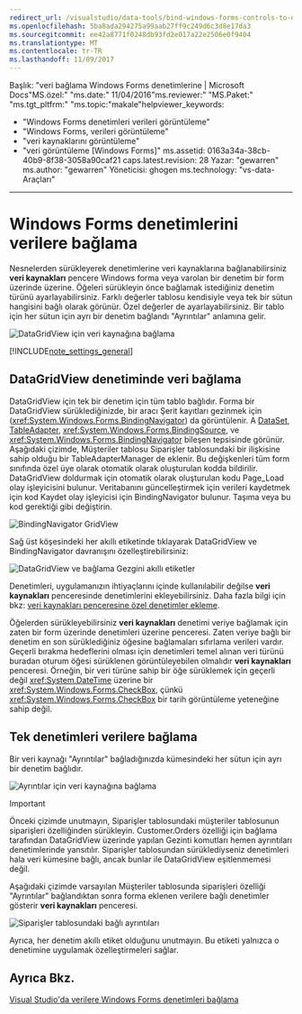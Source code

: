 ```yaml
---
redirect_url: /visualstudio/data-tools/bind-windows-forms-controls-to-data-in-visual-studio
ms.openlocfilehash: 5ba8ada294275a99aab27ff9c249d6c3d8e17da3
ms.sourcegitcommit: ee42a8771f0248db93fd2e017a22e2506e0f9404
ms.translationtype: MT
ms.contentlocale: tr-TR
ms.lasthandoff: 11/09/2017
---
```

Başlık: "veri bağlama Windows Forms denetimlerine | Microsoft Docs"MS.özel:" "ms.date:" 11/04/2016"ms.reviewer:" "MS.Paket:" "ms.tgt_pltfrm:" "ms.topic:"makale"helpviewer_keywords: 
  - "Windows Forms denetimleri verileri görüntüleme"
  - "Windows Forms, verileri görüntüleme"
  - "veri kaynaklarını görüntüleme"
  - "veri görüntüleme [Windows Forms]" ms.assetid: 0163a34a-38cb-40b9-8f38-3058a90caf21 caps.latest.revision: 28 Yazar: "gewarren" ms.author: "gewarren" Yöneticisi: ghogen ms.technology: "vs-data-Araçları"
---
# <a name="bind-windows-forms-controls-to-data"></a>Windows Forms denetimlerini verilere bağlama
Nesnelerden sürükleyerek denetimlerine veri kaynaklarına bağlanabilirsiniz **veri kaynakları** pencere Windows forma veya varolan bir denetim bir form üzerinde üzerine. Öğeleri sürükleyin önce bağlamak istediğiniz denetim türünü ayarlayabilirsiniz. Farklı değerler tablosu kendisiyle veya tek bir sütun hangisini bağlı olarak görünür.  Özel değerler de ayarlayabilirsiniz. Bir tablo için her sütun için ayrı bir denetim bağlandı "Ayrıntılar" anlamına gelir.  

![DataGridView için veri kaynağına bağlama](../data-tools/media/raddata-bind-data-source-to-datagridview.png "raddata DataGridView veri kaynağına bağlama")  
  
[!INCLUDE[note_settings_general](../data-tools/includes/note_settings_general_md.md)]  
  
## <a name="bind-to--data-in-a-datagridview-control"></a>DataGridView denetiminde veri bağlama  
DataGridView için tek bir denetim için tüm tablo bağlıdır. Forma bir DataGridView sürüklediğinizde, bir aracı Şerit kayıtları gezinmek için (<xref:System.Windows.Forms.BindingNavigator>) da görüntülenir. A [DataSet](../data-tools/dataset-tools-in-visual-studio.md), [TableAdapter](../data-tools/create-and-configure-tableadapters.md), <xref:System.Windows.Forms.BindingSource>, ve <xref:System.Windows.Forms.BindingNavigator> bileşen tepsisinde görünür. Aşağıdaki çizimde, Müşteriler tablosu Siparişler tablosundaki bir ilişkisine sahip olduğu bir TableAdapterManager de eklenir. Bu değişkenleri tüm form sınıfında özel üye olarak otomatik olarak oluşturulan kodda bildirilir. DataGridView doldurmak için otomatik olarak oluşturulan kodu Page_Load olay işleyicisini bulunur. Veritabanını güncelleştirmek için verileri kaydetmek için kod Kaydet olay işleyicisi için BindingNavigator bulunur. Taşıma veya bu kod gerektiği gibi değiştirin.  
  
 ![BindingNavigator GridView](../data-tools/media/raddata-gridview-with-bindingnavigator.png "raddata GridView BindingNavigator ile")  
  
 Sağ üst köşesindeki her akıllı etiketinde tıklayarak DataGridView ve BindingNavigator davranışını özelleştirebilirsiniz:  
  
 ![DataGridView ve bağlama Gezgini akıllı etiketler](../data-tools/media/raddata-datagridview-and-binding-navigator-smart-tags.png "raddata DataGridView ve bağlama Gezgini akıllı etiketler")  
  
 Denetimleri, uygulamanızın ihtiyaçlarını içinde kullanılabilir değilse **veri kaynakları** penceresinde denetimlerini ekleyebilirsiniz. Daha fazla bilgi için bkz: [veri kaynakları penceresine özel denetimler ekleme](../data-tools/add-custom-controls-to-the-data-sources-window.md).  
  
 Öğelerden sürükleyebilirsiniz **veri kaynakları** denetimi veriye bağlamak için zaten bir form üzerinde denetimleri üzerine penceresi. Zaten veriye bağlı bir denetim en son sürüklediğiniz öğesine bağlamaları sıfırlama verileri vardır. Geçerli bırakma hedeflerini olması için denetimleri temel alınan veri türünü buradan oturum öğesi sürüklenen görüntüleyebilen olmalıdır **veri kaynakları** penceresi. Örneğin, bir veri türüne sahip bir öğe sürüklemek için geçerli değil <xref:System.DateTime> üzerine bir <xref:System.Windows.Forms.CheckBox>, çünkü <xref:System.Windows.Forms.CheckBox> bir tarih görüntüleme yeteneğine sahip değil.  
  
## <a name="bind-to--data-in-individual-controls"></a>Tek denetimleri verilere bağlama  
 Bir veri kaynağı "Ayrıntılar" bağladığınızda kümesindeki her sütun için ayrı bir denetim bağlıdır.  
  
 ![Ayrıntılar için veri kaynağına bağlama](../data-tools/media/raddata-bind-data-source-to-details.png "raddata bağlı veri kaynağı ayrıntıları")  
  
> [!IMPORTANT]
>  Önceki çizimde unutmayın, Siparişler tablosundaki müşteriler tablosunun siparişleri özelliğinden sürükleyin. Customer.Orders özelliği için bağlama tarafından DataGridView üzerinde yapılan Gezinti komutları hemen ayrıntıları denetimlerinde yansıtılır. Siparişler tablosundan sürüklediyseniz denetimleri hala veri kümesine bağlı, ancak bunlar ile DataGridView eşitlenmemesi değil.  
  
 Aşağıdaki çizimde varsayılan Müşteriler tablosunda siparişleri özelliği "Ayrıntılar" bağlandıktan sonra forma eklenen verilere bağlı denetimler gösterir **veri kaynakları** penceresi.  
  
 ![Siparişler tablosundaki bağlı ayrıntıları](../data-tools/media/raddata-orders-table-bound-to-details.png "raddata Siparişler tablosundaki bağlı ayrıntıları")  
  
 Ayrıca, her denetim akıllı etiket olduğunu unutmayın. Bu etiketi yalnızca o denetimine uygulamak özelleştirmeleri sağlar.  
  
## <a name="see-also"></a>Ayrıca Bkz.  
 [Visual Studio'da verilere Windows Forms denetimleri bağlama](../data-tools/bind-windows-forms-controls-to-data-in-visual-studio.md)